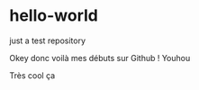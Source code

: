 # hello-world
just a test repository

Okey donc voilà mes débuts sur Github ! Youhou 

Très cool ça
